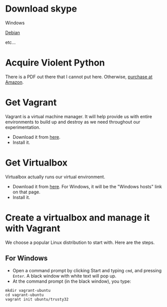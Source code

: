 # Download skype

Windows

[Debian](https://wiki.debian.org/skype)

etc...

# Acquire Violent Python

There is a PDF out there that I cannot put here. Otherwise, [purchase at Amazon](http://amzn.com/1597499579 ).

# Get Vagrant

Vagrant is a virtual machine manager. It will help provide us with entire environments to build up and destroy as we need throughout our experimentation.

+ Download it from [here](https://www.vagrantup.com/downloads.html).
+ Install it.

# Get Virtualbox

Virtualbox actually runs our virtual environment. 

+ Download it from [here](https://www.virtualbox.org/wiki/Downloads). For Windows, it will be the "Windows hosts" link on that page.
+ Install it.

# Create a virtualbox and manage it with Vagrant

We choose a popular Linux distribution to start with. Here are the steps.

## For Windows

+ Open a command prompt by clicking Start and typing `cmd`, and pressing `Enter`. A black window with white text will pop up.
+ At the command prompt (in the black window), you type:

```
mkdir vagrant-ubuntu
cd vagrant-ubuntu
vagrant init ubuntu/trusty32
```


